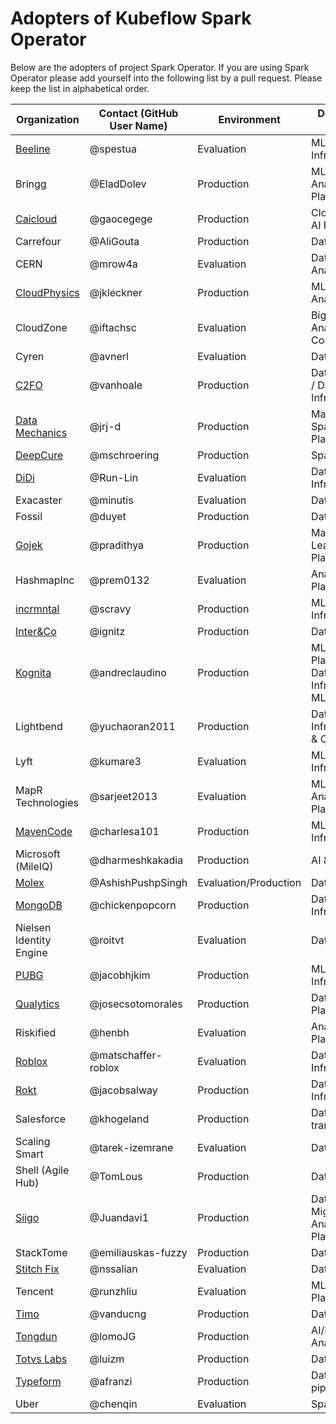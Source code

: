 # Adopters of Kubeflow Spark Operator

Below are the adopters of project Spark Operator. If you are using Spark Operator please add yourself into the following list by a pull request. Please keep the list in alphabetical order.

| Organization | Contact (GitHub User Name) | Environment | Description of Use |
| ------------- | ------------- | ------------- | ------------- |
| [Beeline](https://beeline.ru) | @spestua | Evaluation | ML & Data Infrastructure |
| Bringg | @EladDolev | Production | ML & Analytics Data Platform |
| [Caicloud](https://intl.caicloud.io/) | @gaocegege | Production | Cloud-Native AI Platform |
| Carrefour | @AliGouta | Production | Data Platform |
| CERN|@mrow4a| Evaluation | Data Mining & Analytics |
| [CloudPhysics](https://www.cloudphysics.com) | @jkleckner | Production | ML/AI & Analytics |
| CloudZone | @iftachsc | Evaluation | Big Data Analytics Consultancy |
| Cyren | @avnerl | Evaluation | Data pipelines |
| [C2FO](https://www.c2fo.com/) | @vanhoale | Production | Data Platform / Data Infrastructure |
| [Data Mechanics](https://www.datamechanics.co)  | @jrj-d | Production | Managed Spark Platform |
| [DeepCure](https://www.deepcure.ai) | @mschroering | Production | Spark / ML |
| [DiDi](https://www.didiglobal.com) | @Run-Lin | Evaluation | Data Infrastructure |
| Exacaster | @minutis | Evaluation | Data pipelines |
| Fossil | @duyet | Production | Data Platform |
| [Gojek](https://www.gojek.io/) | @pradithya | Production | Machine Learning Platform |
| HashmapInc| @prem0132 | Evaluation | Analytics Data Platform |
| [incrmntal](https://incrmntal.com/) | @scravy | Production | ML & Data Infrastructure |
| [Inter&Co](https://inter.co/) | @ignitz | Production | Data pipelines |
| [Kognita](https://kognita.com.br/) | @andreclaudino | Production | MLOps, Data Platform / Data Infrastructure, ML/AI |
| Lightbend | @yuchaoran2011 | Production | Data Infrastructure & Operations |
| Lyft |@kumare3| Evaluation | ML & Data Infrastructure |
| MapR Technologies |@sarjeet2013| Evaluation | ML/AI & Analytics Data Platform |
| [MavenCode](https://www.mavencode.com) | @charlesa101 | Production | MLOps & Data Infrastructure |
| Microsoft (MileIQ) | @dharmeshkakadia | Production | AI & Analytics |
| [Molex](https://www.molex.com/) | @AshishPushpSingh | Evaluation/Production | Data Platform |
| [MongoDB](https://www.mongodb.com) | @chickenpopcorn | Production | Data Infrastructure |
| Nielsen Identity Engine | @roitvt | Evaluation | Data pipelines |
| [PUBG](https://careers.pubg.com/#/en/) | @jacobhjkim | Production | ML & Data Infrastructure |
| [Qualytics](https://www.qualytics.co/) | @josecsotomorales | Production | Data Quality Platform |
| Riskified | @henbh | Evaluation | Analytics Data Platform |
| [Roblox](https://www.roblox.com/) | @matschaffer-roblox | Evaluation | Data Infrastructure |
| [Rokt](https://www.rokt.com) | @jacobsalway | Production | Data Infrastructure |
| Salesforce | @khogeland | Production | Data transformation |
| Scaling Smart | @tarek-izemrane | Evaluation | Data Platform |
| Shell (Agile Hub) | @TomLous | Production | Data pipelines |
| [Siigo](https://www.siigo.com) | @Juandavi1 | Production | Data Migrations & Analytics Data Platform |
| StackTome | @emiliauskas-fuzzy | Production | Data pipelines |
| [Stitch Fix](https://multithreaded.stitchfix.com/) | @nssalian | Evaluation | Data pipelines |
| Tencent | @runzhliu | Evaluation | ML Analytics Platform |
| [Timo](https://timo.vn) | @vanducng | Production | Data Platform |
| [Tongdun](https://www.tongdun.net/) | @lomoJG | Production | AI/ML & Analytics |
| [Totvs Labs](https://www.totvslabs.com) | @luizm | Production | Data Platform |
| [Typeform](https://typeform.com/) | @afranzi | Production | Data & ML pipelines |
| Uber| @chenqin| Evaluation| Spark / ML |
